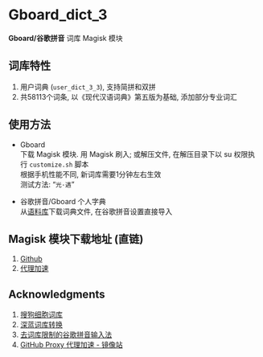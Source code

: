 # Gboard_dict_3

**Gboard/谷歌拼音** 词库 Magisk 模块

## 词库特性

1. 用户词典 (```user_dict_3_3```), 支持简拼和双拼
2. 共58113个词条, 以《现代汉语词典》第五版为基础, 添加部分专业词汇


## 使用方法

- Gboard <br>
    下载 Magisk 模块. 用 Magisk 刷入; 或解压文件, 在解压目录下以 su 权限执行 ```customize.sh``` 脚本 <br>
    根据手机性能不同, 新词库需要1分钟左右生效 <br>
    测试方法: “```光·遇```”

- 谷歌拼音/Gboard 个人字典 <br>
    从[语料库](https://github.com/entr0pia/Gboard_dict_3/tree/master/corpus)下载词典文件, 在谷歌拼音设置直接导入



## Magisk 模块下载地址 (直链)

1. [Github](https://github.com/entr0pia/Magisk-Modules-Repo/releases/download/latest/Gboard_dict_3.zip)
2. [代理加速](https://ghproxy.com/https://github.com/entr0pia/Magisk-Modules-Repo/releases/download/latest/Gboard_dict_3.zip)

## Acknowledgments

1. [搜狗细胞词库](https://pinyin.sogou.com/dict/)
2. [深蓝词库转换](https://github.com/studyzy/imewlconverter)
3. [去词库限制的谷歌拼音输入法](https://www.coolapk.com/feed/24163072)
4. [GitHub Proxy 代理加速 - 镜像站](https://ghproxy.com/)
